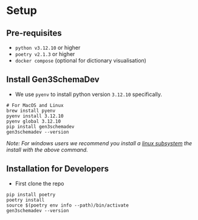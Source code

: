 # Setup

## Pre-requisites
- `python v3.12.10` or higher
- `poetry v2.1.3` or higher
- `docker compose` (optional for dictionary visualisation)


## Install Gen3SchemaDev
- We use `pyenv` to install python version `3.12.10` specifically.
```
# For MacOS and Linux
brew install pyenv
pyenv install 3.12.10
pyenv global 3.12.10
pip install gen3schemadev
gen3schemadev --version
```
*Note: For windows users we recommend you install a [linux subsystem](https://learn.microsoft.com/en-us/windows/wsl/install) the install with the above command.*


## Installation for Developers
- First clone the repo
```
pip install poetry
poetry install
source $(poetry env info --path)/bin/activate
gen3schemadev --version
```